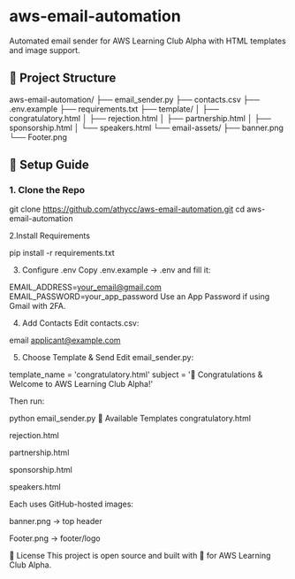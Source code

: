 # aws-email-automation



Automated email sender for AWS Learning Club Alpha with HTML templates and image support.

## 📂 Project Structure

aws-email-automation/
├── email_sender.py
├── contacts.csv
├── .env.example
├── requirements.txt
├── template/
│ ├── congratulatory.html
│ ├── rejection.html
│ ├── partnership.html
│ ├── sponsorship.html
│ └── speakers.html
└── email-assets/
├── banner.png
└── Footer.png


## 🚀 Setup Guide

### 1. Clone the Repo

git clone https://github.com/athycc/aws-email-automation.git
cd aws-email-automation

2.Install Requirements

pip install -r requirements.txt

3. Configure .env
Copy .env.example → .env and fill it:

EMAIL_ADDRESS=your_email@gmail.com
EMAIL_PASSWORD=your_app_password
Use an App Password if using Gmail with 2FA.

4. Add Contacts
Edit contacts.csv:

email
applicant@example.com

5. Choose Template & Send
Edit email_sender.py:


template_name = 'congratulatory.html'
subject = '🎉 Congratulations & Welcome to AWS Learning Club Alpha!'

Then run:


python email_sender.py
📩 Available Templates
congratulatory.html

rejection.html

partnership.html

sponsorship.html

speakers.html

Each uses GitHub-hosted images:

banner.png → top header

Footer.png → footer/logo

📌 License
This project is open source and built with 💚 for AWS Learning Club Alpha.